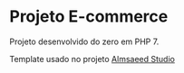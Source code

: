 # Projeto E-commerce

Projeto desenvolvido do zero em PHP 7.

Template usado no projeto [Almsaeed Studio](https://almsaeedstudio.com)
